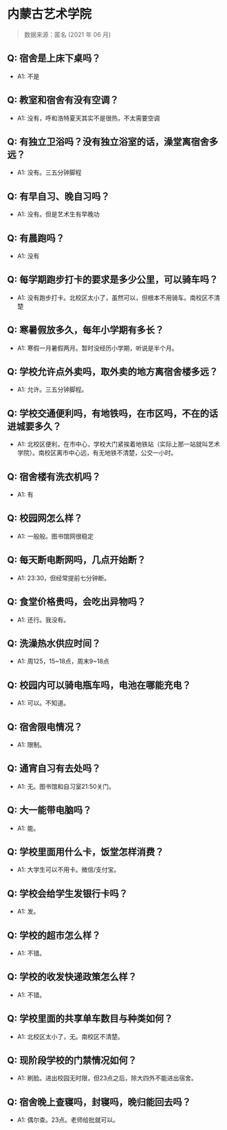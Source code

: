 # 内蒙古艺术学院

> 数据来源：匿名 (2021 年 06 月)

## Q: 宿舍是上床下桌吗？

- A1: 不是

## Q: 教室和宿舍有没有空调？

- A1: 没有，呼和浩特夏天其实不是很热，不太需要空调

## Q: 有独立卫浴吗？没有独立浴室的话，澡堂离宿舍多远？

- A1: 没有。三五分钟脚程

## Q: 有早自习、晚自习吗？

- A1: 没有。但是艺术生有早晚功

## Q: 有晨跑吗？

- A1: 没有

## Q: 每学期跑步打卡的要求是多少公里，可以骑车吗？

- A1: 没有跑步打卡。北校区太小了，虽然可以，但根本不用骑车。南校区不清楚

## Q: 寒暑假放多久，每年小学期有多长？

- A1: 寒假一月暑假两月。暂时没经历小学期，听说是半个月。

## Q: 学校允许点外卖吗，取外卖的地方离宿舍楼多远？

- A1: 允许。三五分钟脚程。

## Q: 学校交通便利吗，有地铁吗，在市区吗，不在的话进城要多久？

- A1: 北校区便利，在市中心，学校大门紧挨着地铁站（实际上那一站就叫艺术学院）。南校区离市中心远，有无地铁不清楚，公交一小时。

## Q: 宿舍楼有洗衣机吗？

- A1: 有

## Q: 校园网怎么样？

- A1: 一般般。图书馆网很稳定

## Q: 每天断电断网吗，几点开始断？

- A1: 23:30，但经常提前七分钟断。

## Q: 食堂价格贵吗，会吃出异物吗？

- A1: 还行。我没有。

## Q: 洗澡热水供应时间？

- A1: 周125，15\~18点，周末9\~18点

## Q: 校园内可以骑电瓶车吗，电池在哪能充电？

- A1: 可以。不知道。

## Q: 宿舍限电情况？

- A1: 限制。

## Q: 通宵自习有去处吗？

- A1: 无。图书馆和自习室21:50关门。

## Q: 大一能带电脑吗？

- A1: 能。

## Q: 学校里面用什么卡，饭堂怎样消费？

- A1: 大学生可以不用卡。微信/支付宝。

## Q: 学校会给学生发银行卡吗？

- A1: 发。

## Q: 学校的超市怎么样？

- A1: 不错。

## Q: 学校的收发快递政策怎么样？

- A1: 不错。

## Q: 学校里面的共享单车数目与种类如何？

- A1: 北校区太小了，无。南校区不清楚。

## Q: 现阶段学校的门禁情况如何？

- A1: 刷脸。进出校园无时限，但23点之后，除大四外不能进出宿舍。

## Q: 宿舍晚上查寝吗，封寝吗，晚归能回去吗？

- A1: 偶尔查。23点。老师给批就可以。

